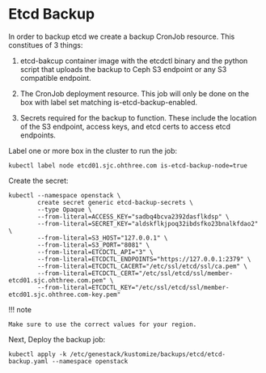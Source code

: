 # Etcd Backup

In order to backup etcd we create a backup CronJob resource. This constitues of 3 things:

1. etcd-bakcup container image with the etcdctl binary and the python script that uploads
the backup to Ceph S3 endpoint or any S3 compatible endpoint.

2. The CronJob deployment resource. This job will only be done on the box with label set
matching is-etcd-backup-enabled.

3. Secrets required for the backup to function. These include the location of the
S3 endpoint, access keys, and etcd certs to access etcd endpoints.


Label one or more box in the cluster to run the job:

```
kubectl label node etcd01.sjc.ohthree.com is-etcd-backup-node=true
```

Create the secret:

```
kubectl --namespace openstack \
        create secret generic etcd-backup-secrets \
        --type Opaque \
        --from-literal=ACCESS_KEY="sadbq4bcva2392dasflkdsp" \
        --from-literal=SECRET_KEY="aldskflkjpoq32ibdsfko23bnalkfdao2" \
        --from-literal=S3_HOST="127.0.0.1" \
        --from-literal=S3_PORT="8081" \
        --from-literal=ETCDCTL_API="3" \
        --from-literal=ETCDCTL_ENDPOINTS="https://127.0.0.1:2379" \
        --from-literal=ETCDCTL_CACERT="/etc/ssl/etcd/ssl/ca.pem" \
        --from-literal=ETCDCTL_CERT="/etc/ssl/etcd/ssl/member-etcd01.sjc.ohthree.com.pem" \
        --from-literal=ETCDCTL_KEY="/etc/ssl/etcd/ssl/member-etcd01.sjc.ohthree.com-key.pem"
```

!!! note

    Make sure to use the correct values for your region.


Next, Deploy the backup job:

```
kubectl apply -k /etc/genestack/kustomize/backups/etcd/etcd-backup.yaml --namespace openstack
```
